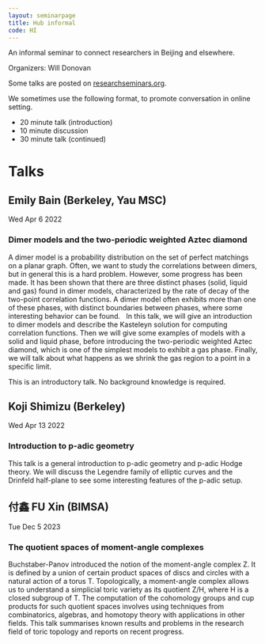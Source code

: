 ```yaml
---
layout: seminarpage
title: Hub informal
code: HI
---
```


An informal seminar to connect researchers in Beijing and elsewhere.

Organizers: Will Donovan

Some talks are posted on [researchseminars.org](https://researchseminars.org/seminar/HubHI).

We sometimes use the following format, to promote conversation in online setting.

* 20 minute talk (introduction)
* 10 minute discussion
* 30 minute talk (continued)

# Talks

## Emily Bain (Berkeley, Yau MSC)

Wed Apr 6 2022

### Dimer models and the two-periodic weighted Aztec diamond

A dimer model is a probability distribution on the set of perfect matchings on a planar graph. Often, we want to study the correlations between dimers, but in general this is a hard problem. However, some progress has been made. It has been shown that there are three distinct phases (solid, liquid and gas) found in dimer models, characterized by the rate of decay of the two-point correlation functions. A dimer model often exhibits more than one of these phases, with distinct boundaries between phases, where some interesting behavior can be found.
 
In this talk, we will give an introduction to dimer models and describe the Kasteleyn solution for computing correlation functions. Then we will give some examples of models with a solid and liquid phase, before introducing the two-periodic weighted Aztec diamond, which is one of the simplest models to exhibit a gas phase. Finally, we will talk about what happens as we shrink the gas region to a point in a specific limit.

This is an introductory talk. No background knowledge is required.

## Koji Shimizu (Berkeley)

Wed Apr 13 2022

### Introduction to p-adic geometry

This talk is a general introduction to p-adic geometry and p-adic Hodge theory. We will discuss the Legendre family of elliptic curves and the Drinfeld half-plane to see some interesting features of the p-adic setup.

## 付鑫 FU Xin (BIMSA)

Tue Dec 5 2023

### The quotient spaces of moment-angle complexes

Buchstaber-Panov introduced the notion of the moment-angle complex Z. It is defined by a union of certain product spaces of discs and circles with a natural action of a torus T. Topologically, a moment-angle complex allows us to understand a simplicial toric variety as its quotient Z/H, where H is a closed subgroup of T. The computation of the cohomology groups and cup products for such quotient spaces involves using techniques from combinatorics, algebras, and homotopy theory with applications in other fields. This talk summarises known results and problems in the research field of toric topology and reports on recent progress.
